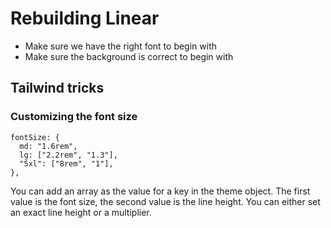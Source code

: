 # Rebuilding Linear

- Make sure we have the right font to begin with
- Make sure the background is correct to begin with

## Tailwind tricks

### Customizing the font size

```
fontSize: {
  md: "1.6rem",
  lg: ["2.2rem", "1.3"],
  "5xl": ["8rem", "1"],
},
```

You can add an array as the value for a key in the theme object. The first value is the font size, the second value is the line height. You can either set an exact line height or a multiplier.

